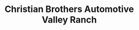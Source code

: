 ---
title: "Christian Brothers Automotive Valley Ranch"
url: /irving/christian-brothers-automotive-valley-ranch/
shop: Autowerkstatt
---